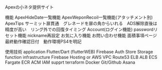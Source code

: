 Apexの小ネタ提供サイト

機能
    ApexHideDate一覧機能
    ApexWeponRecoil一覧機能(アタッチメント別)
    ApexTips サーミット扉貫通　グレネードを扉の角からいれる　ADS解除直後は精度が高い　リング外での回復タイミング
    Account(ログイン機能)
        passwordリセット機能
        nickname再設定
        お気に入り機能
        お問い合わせ機能
    面積事項ページ　最終動作確認日付　動作環境PS4を明記

使用技術
    application
        Flutter/Dart
            (flutterWEB)
        Firebase
            Auth
            Store
            Storage
            function
    infrastructure
        Firebase
            Hosting
or
        AWS
            VPC
            Route53
            ELB
                ALB
            ECS
                Fargate
            ECR
            ACM
            IAM
    supprt
        terraform
        Docker
        Git/Github
        Asana